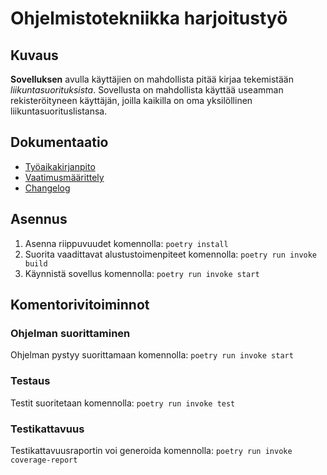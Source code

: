 # Ohjelmistotekniikka harjoitustyö
## Kuvaus
**Sovelluksen** avulla käyttäjien on mahdollista pitää kirjaa tekemistään *liikuntasuorituksista*. Sovellusta on mahdollista käyttää useamman rekisteröityneen käyttäjän, joilla kaikilla on oma yksilöllinen liikuntasuorituslistansa.

## Dokumentaatio
- [Työaikakirjanpito](https://github.com/MatiasS717/ot-harjoitustyo/blob/main/dokumentaatio/tyoaikakirjanpito.md)
- [Vaatimusmäärittely](https://github.com/MatiasS717/ot-harjoitustyo/blob/main/dokumentaatio/vaatimusmaarittely.md)
- [Changelog](https://github.com/MatiasS717/ot-harjoitustyo/blob/main/dokumentaatio/changelog.md)

## Asennus
1. Asenna riippuvuudet komennolla:
`poetry install`
2. Suorita vaadittavat alustustoimenpiteet komennolla:
`poetry run invoke build`
3. Käynnistä sovellus komennolla:
`poetry run invoke start`

## Komentorivitoiminnot

### Ohjelman suorittaminen
Ohjelman pystyy suorittamaan komennolla:
`poetry run invoke start`
### Testaus
Testit suoritetaan komennolla:
`poetry run invoke test`
### Testikattavuus
Testikattavuusraportin voi generoida komennolla:
`poetry run invoke coverage-report`
